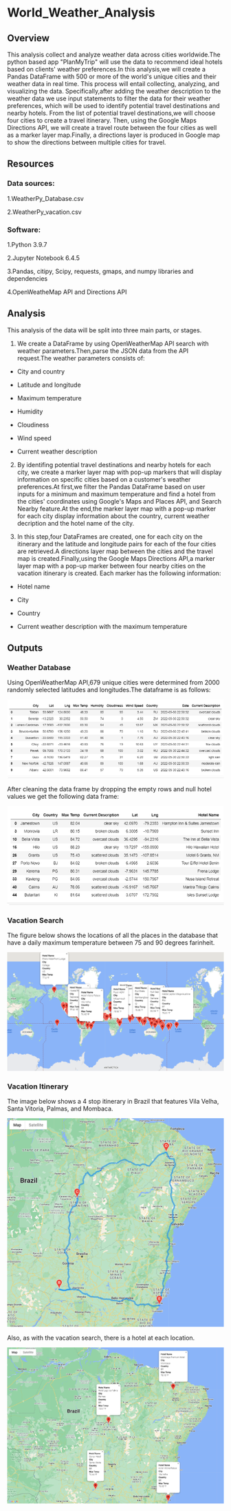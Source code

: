 # World_Weather_Analysis
## Overview
This analysis collect and analyze weather data across cities worldwide.The python based app "PlanMyTrip" will use the data to recommend ideal hotels based on clients' weather preferences.In this analysis,we will create a Pandas DataFrame with 500 or more of the world's unique cities and their weather data in real time. This process will entail collecting, analyzing, and visualizing the data.
Specifically,after adding the weather description to the weather data we use input statements to filter the data for their weather preferences, which will be used to identify potential travel destinations and nearby hotels. From the list of potential travel destinations,we will choose four cities to create a travel itinerary. Then, using the Google Maps Directions API, we will create a travel route between the four cities as well as a marker layer map.Finally, a directions layer is produced in Google map to show the directions between multiple cities for travel.

## Resources
### Data sources:

1.WeatherPy_Database.csv

2.WeatherPy_vacation.csv

### Software:

1.Python 3.9.7

2.Jupyter Notebook 6.4.5

3.Pandas, citipy, Scipy, requests, gmaps, and numpy libraries and dependencies

4.OpenWeatheMap API and Directions API

## Analysis

This analysis of the data will be split into three main parts, or stages.

1. We create a DataFrame by using OpenWeatherMap API search with weather parameters.Then,parse the JSON data from the API request.The weather parameters consists of:

 - City and country

 - Latitude and longitude

 - Maximum temperature

 - Humidity

 - Cloudiness

 - Wind speed

 - Current weather description

2. By identifing potential travel destinations and nearby hotels for each city, we create a marker layer map with pop-up markers that will display information on specific cities based on a customer's weather preferences.At first,we filter the Pandas DataFrame based on user inputs for a minimum and maximum temperature and find a hotel from the cities' coordinates using Google's Maps and Places API, and Search Nearby feature.At the end,the marker layer map with a pop-up marker for each city display information about the country, current weather decription and the hotel name of the city.

3. In this step,four DataFrames are created, one for each city on the itinerary and the latitude and longitude pairs for each of the four cities are retrieved.A directions layer map between the cities and the travel map is created.Finally,using the Google Maps Directions API,a marker layer map with a pop-up marker between four nearby cities on the vacation itinerary is created. Each marker has the following information:

  - Hotel name

  - City

  - Country

  - Current weather description with the maximum temperature

## Outputs

### Weather Database

Using OpenWeatherMap API,679 unique cities were determined from 2000 randomly selected latitudes and longitudes.The dataframe is as follows:

![](https://github.com/akthersr/World_Weather_Analysis/blob/main/Weather_Database/current%20weather.png)

After cleaning the data frame by dropping the empty rows and null hotel values we get the following data frame:

![](https://github.com/akthersr/World_Weather_Analysis/blob/main/Weather_Database/hotel%20name.png)

### Vacation Search

The figure below shows the locations of all the places in the database that have a daily maximum temperature between 75 and 90 degrees farinheit.

![](https://github.com/akthersr/World_Weather_Analysis/blob/main/Vacation_Search/WeatherPy_vacation_map.png)


### Vacation Itinerary

The image below shows a 4 stop itinerary in Brazil that features Vila Velha, Santa Vitoria, Palmas, and Mombaca.

![](https://github.com/akthersr/World_Weather_Analysis/blob/main/Vacation_Itinerary/WeatherPy_travel_map.png)


Also, as with the vacation search, there is a hotel at each location.

![](https://github.com/akthersr/World_Weather_Analysis/blob/main/Vacation_Itinerary/WeatherPy_travel_map_markers.png)











